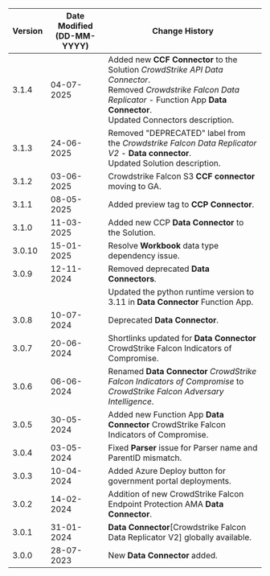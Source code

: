 | **Version** | **Date Modified (DD-MM-YYYY)** | **Change History**                                                             |
|-------------|--------------------------------|--------------------------------------------------------------------------------|
| 3.1.4       | 04-07-2025                     | Added new **CCF Connector** to the Solution *CrowdStrike API Data Connector*.<br/>Removed *Crowdstrike Falcon Data Replicator* - Function App **Data Connector**.<br/>Updated Connectors description. |
| 3.1.3       | 24-06-2025                     | Removed "DEPRECATED" label from the *Crowdstrike Falcon Data Replicator V2* - **Data connector**. <br/> Updated Solution description.                                      |
| 3.1.2       | 03-06-2025                     | Crowdstrike Falcon S3 **CCF connector** moving to GA.                                    |
| 3.1.1       | 08-05-2025                     | Added preview tag to **CCP Connector**.                                    |
| 3.1.0       | 11-03-2025                     | Added new CCP **Data Connector** to the Solution.                                    |
| 3.0.10      | 15-01-2025                     | Resolve **Workbook** data type dependency issue.                                    |
| 3.0.9       | 12-11-2024                     | Removed deprecated **Data Connectors**.                                             |
|             |                                | Updated the python runtime version to 3.11 in **Data Connector** Function App.                                                                               |
| 3.0.8 	  | 10-07-2024 					   | Deprecated **Data Connector**. 										            |
| 3.0.7       | 20-06-2024                     | Shortlinks updated for **Data Connector** CrowdStrike Falcon Indicators of Compromise.                   |
| 3.0.6       | 06-06-2024                     | Renamed **Data Connector** *CrowdStrike Falcon Indicators of Compromise* to *CrowdStrike Falcon Adversary Intelligence*. |
| 3.0.5       | 30-05-2024                     | Added new Function App **Data Connector** CrowdStrike Falcon Indicators of Compromise.                   |
| 3.0.4       | 03-05-2024                     | Fixed **Parser** issue for Parser name and ParentID mismatch.                   |
| 3.0.3       | 10-04-2024                     | Added Azure Deploy button for government portal deployments.                    |
| 3.0.2       | 14-02-2024                     | Addition of new CrowdStrike Falcon Endpoint Protection AMA **Data Connector**.  |
| 3.0.1       | 31-01-2024                     | **Data Connector**[Crowdstrike Falcon Data Replicator V2] globally available.   |
| 3.0.0       | 28-07-2023                     | New **Data Connector** added.                                                   |